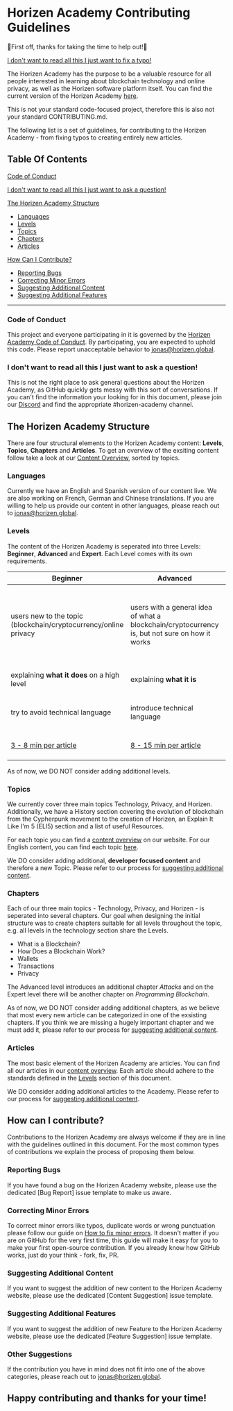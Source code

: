 # Horizen Academy Contributing Guidelines

🙏First off, thanks for taking the time to help out!🙏

[I don't want to read all this I just want to fix a typo!](#correcting-minor-errors)

The Horizen Academy has the purpose to be a valuable resource for all people interested in learning about blockchain technology and online privacy, as well as the Horizen software platform itself. You can find the current version of the Horizen Academy [here](https://academy.horizen.io/).

This is not your standard code-focused project, therefore this is also not your standard CONTRIBUTING.md.

The following list is a set of guidelines, for contributing to the Horizen Academy - from fixing typos to creating entirely new articles.

## Table Of Contents

[Code of Conduct](#code-of-conduct)

[I don't want to read all this I just want to ask a question!](#i-dont-want-to-read-all-this-i-just-want-to-ask-a-question)

[The Horizen Academy Structure](#the-horizen-academy-structure)

- [Languages](#languages)
- [Levels](#levels)
- [Topics](#topics)
- [Chapters](#chapters)
- [Articles](#articles)

[How Can I Contribute?](#how-can-i-contribute)

- [Reporting Bugs](#reporting-bugs)
- [Correcting Minor Errors](#correcting-minor-errors)
- [Suggesting Additional Content](#suggesting-additional-content)
- [Suggesting Additional Features](#suggesting-additional-features)

---

### Code of Conduct

This project and everyone participating in it is governed by the [Horizen Academy Code of Conduct](CODE_OF_CONDUCT.md). By participating, you are expected to uphold this code. Please report unacceptable behavior to [jonas@horizen.global](mailto:jonas@horizen.global).

### I don't want to read all this I just want to ask a question!

This is not the right place to ask general questions about the Horizen Academy, as GitHub quickly gets messy with this sort of conversations. If you can't find the information your looking for in this document, please join our [Discord](https://discordapp.com/invite/Hu5mQxR) and find the appropriate #horizen-academy channel.

## The Horizen Academy Structure

There are four structural elements to the Horizen Academy content: **Levels**, **Topics**, **Chapters** and **Articles**.
To get an overview of the exsiting content follow take a look at our [Content Overview](https://academy.horizen.io//content-overview/), sorted by topics.

### Languages

Currently we have an English and Spanish version of our content live. We are also working on French, German and Chinese translations. If you are willing to help us provide our content in other languages, please reach out to [jonas@horizen.global](mailto:jonas@horizen.global).

### Levels

The content of the Horizen Academy is seperated into three Levels: **Beginner**, **Advanced** and **Expert**. Each Level comes with its own requirements.

| Beginner                                                         | Advanced                                                                                       | Expert                                                                                          |
| ---------------------------------------------------------------- | ---------------------------------------------------------------------------------------------- | ----------------------------------------------------------------------------------------------- |
| users new to the topic (blockchain/cryptocurrency/online privacy | users with a general idea of what a blockchain/cryptocurrency is, but not sure on how it works | users that have spend significant time with blockchain or with a background in computer science |
| explaining **what it does** on a high level                      | explaining **what it is**                                                                      | explaining **how it works**                                                                     |
| try to avoid technical language                                  | introduce technical language                                                                   | frequent use of technical language                                                              |
| [3 - 8 min per article](https://niram.org/read/)                 | [8 - 15 min per article](https://niram.org/read/)                                              | [10 - 20 min per article](https://niram.org/read/)                                              |

As of now, we DO NOT consider adding additional levels.

### Topics

We currently cover three main topics Technology, Privacy, and Horizen.
Additionally, we have a History section covering the evolution of blockchain from the Cypherpunk movement to the creation of Horizen, an Explain It Like I'm 5 (ELI5) section and a list of useful Resources.

For each topic you can find a [content overview](https://academy.horizen.io//content-overview/) on our website. For our English content, you can find each topic [here](_i18n/en/_posts/).

We DO consider adding additional, **developer focused content** and therefore a new Topic. Please refer to our process for [suggesting additional content](#suggesting-additional-content).

### Chapters

Each of our three main topics - Technology, Privacy, and Horizen - is seperated into several chapters. Our goal when designing the initial structure was to create chapters suitable for all levels throughout the topic, e.g. all levels in the technology section share the Levels.

- What is a Blockchain?
- How Does a Blockchain Work?
- Wallets
- Transactions
- Privacy

The Advanced level introduces an additional chapter _Attacks_ and on the Expert level there will be another chapter on _Programming Blockchain_.

As of now, we DO NOT consider adding additional chapters, as we believe that most every new article can be categorized in one of the exsisting chapters.
If you think we are missing a hugely important chapter and we must add it, please refer to our process for [suggesting additional content](#suggesting-additional-content).

### Articles

The most basic element of the Horizen Academy are articles. You can find all our articles in our [content overview](https://academy.horizen.io//content-overview/).
Each article should adhere to the standards defined in the [Levels](#levels) section of this document.

We DO consider adding additional articles to the Academy. Please refer to our process for [suggesting additional content](#suggesting-additional-content).

## How can I contribute?

Contributions to the Horizen Academy are always welcome if they are in line with the guidelines outlined in this document. For the most common types of contributions we explain the process of proposing them below.

### Reporting Bugs

If you have found a bug on the Horizen Academy website, please use the dedicated [Bug Report] issue template to make us aware.

### Correcting Minor Errors

To correct minor errors like typos, duplicate words or wrong punctuation please follow our guide on [How to fix minor errors](HOW_TO_FIX_MINOR_ERRORS.md). It doesn't matter if you are on GitHub for the very first time, this guide will make it easy for you to make your first open-source contribution.
If you already know how GitHub works, just do your think - fork, fix, PR.

### Suggesting Additional Content

If you want to suggest the addition of new content to the Horizen Academy website, please use the dedicated [Content Suggestion] issue template.

### Suggesting Additional Features

If you want to suggest the addition of new Feature to the Horizen Academy website, please use the dedicated [Feature Suggestion] issue template.

### Other Suggestions

If the contribution you have in mind does not fit into one of the above categories, please reach out to [jonas@horizen.global](mailto:jonas@horizen.global).

## Happy contributing and thanks for your time!
